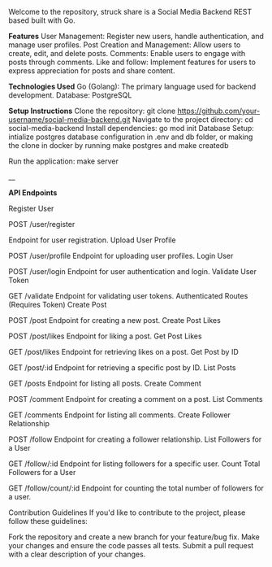
Welcome to the repository, struck share is a Social Media Backend REST based built with Go. 

**Features**
User Management: Register new users, handle authentication, and manage user profiles.
Post Creation and Management: Allow users to create, edit, and delete posts.
Comments: Enable users to engage with posts through comments.
Like and follow: Implement features for users to express appreciation for posts and share content.

**Technologies Used**
Go (Golang): The primary language used for backend development.
Database: PostgreSQL

**Setup Instructions**
Clone the repository: git clone https://github.com/your-username/social-media-backend.git
Navigate to the project directory: cd social-media-backend
Install dependencies: go mod init
Database Setup: intialize postgres database configuration in .env and db folder, or making the clone in docker by running make postgres and make createdb

Run the application: make server

__


**API Endpoints**

Register User

POST /user/register

Endpoint for user registration.
Upload User Profile

POST /user/profile
Endpoint for uploading user profiles.
Login User

POST /user/login
Endpoint for user authentication and login.
Validate User Token

GET /validate
Endpoint for validating user tokens.
Authenticated Routes (Requires Token)
Create Post

POST /post
Endpoint for creating a new post.
Create Post Likes

POST /post/likes
Endpoint for liking a post.
Get Post Likes

GET /post/likes
Endpoint for retrieving likes on a post.
Get Post by ID

GET /post/:id
Endpoint for retrieving a specific post by ID.
List Posts

GET /posts
Endpoint for listing all posts.
Create Comment

POST /comment
Endpoint for creating a comment on a post.
List Comments

GET /comments
Endpoint for listing all comments.
Create Follower Relationship

POST /follow
Endpoint for creating a follower relationship.
List Followers for a User

GET /follow/:id
Endpoint for listing followers for a specific user.
Count Total Followers for a User

GET /follow/count/:id
Endpoint for counting the total number of followers for a user.

Contribution Guidelines
If you'd like to contribute to the project, please follow these guidelines:

Fork the repository and create a new branch for your feature/bug fix.
Make your changes and ensure the code passes all tests.
Submit a pull request with a clear description of your changes.
